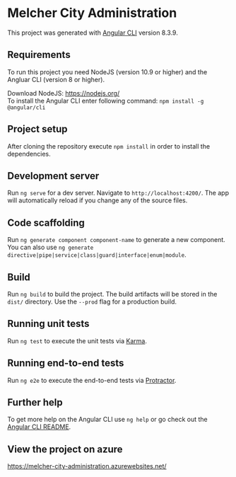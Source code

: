 # Melcher City Administration

This project was generated with [Angular CLI](https://github.com/angular/angular-cli) version 8.3.9.

## Requirements

To run this project you need NodeJS (version 10.9 or higher) and the Angluar CLI (version 8 or higher).

Download NodeJS: https://nodejs.org/  
To install the Angular CLI enter following command: `npm install -g @angular/cli`

## Project setup

After cloning the repository execute `npm install` in order to install the dependencies.

## Development server

Run `ng serve` for a dev server. Navigate to `http://localhost:4200/`. The app will automatically reload if you change any of the source files.

## Code scaffolding

Run `ng generate component component-name` to generate a new component. You can also use `ng generate directive|pipe|service|class|guard|interface|enum|module`.

## Build

Run `ng build` to build the project. The build artifacts will be stored in the `dist/` directory. Use the `--prod` flag for a production build.

## Running unit tests

Run `ng test` to execute the unit tests via [Karma](https://karma-runner.github.io).

## Running end-to-end tests

Run `ng e2e` to execute the end-to-end tests via [Protractor](http://www.protractortest.org/).

## Further help

To get more help on the Angular CLI use `ng help` or go check out the [Angular CLI README](https://github.com/angular/angular-cli/blob/master/README.md).

## View the project on azure  
  
https://melcher-city-administration.azurewebsites.net/
